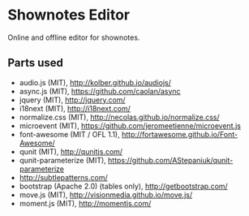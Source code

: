 # Shownotes Editor

Online and offline editor for shownotes.

## Parts used

* audio.js (MIT), http://kolber.github.io/audiojs/
* async.js (MIT), https://github.com/caolan/async
* jquery (MIT), http://jquery.com/
* i18next (MIT), http://i18next.com/
* normalize.css (MIT), http://necolas.github.io/normalize.css/
* microevent (MIT), https://github.com/jeromeetienne/microevent.js
* font-awesome (MIT / OFL 1.1), http://fortawesome.github.io/Font-Awesome/
* qunit (MIT), http://qunitjs.com/
* qunit-parameterize (MIT), https://github.com/AStepaniuk/qunit-parameterize
* http://subtlepatterns.com/
* bootstrap (Apache 2.0) (tables only), http://getbootstrap.com/
* move.js (MIT), http://visionmedia.github.io/move.js/
* moment.js (MIT), http://momentjs.com/
